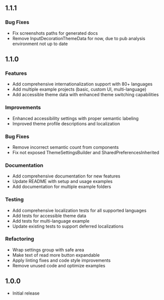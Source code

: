 ## 1.1.1

### Bug Fixes
* Fix screenshots paths for generated docs
* Remove InputDecorationThemeData for now, due to pub analysis environment not up to date

## 1.1.0

### Features
* Add comprehensive internationalization support with 80+ languages
* Add multiple example projects (basic, custom UI, multi-language)
* Add accessible theme data with enhanced theme switching capabilities

### Improvements
* Enhanced accessibility settings with proper semantic labeling
* Improved theme profile descriptions and localization

### Bug Fixes
* Remove incorrect semantic count from components
* Fix not exposed ThemeSettingsBuilder and SharedPreferencesInherited

### Documentation
* Add comprehensive documentation for new features
* Update README with setup and usage examples
* Add documentation for multiple example folders

### Testing
* Add comprehensive localization tests for all supported languages
* Add tests for accessible theme data
* Add tests for multi-language example
* Update existing tests to support deferred localizations

### Refactoring
* Wrap settings group with safe area
* Make text of read more button expandable
* Apply linting fixes and code style improvements
* Remove unused code and optimize examples

## 1.0.0

* Initial release
